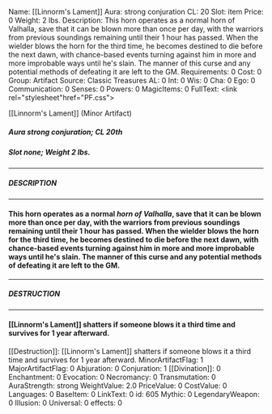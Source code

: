 Name: [[Linnorm's Lament]]
Aura: strong conjuration
CL: 20
Slot: item
Price: 0
Weight: 2 lbs.
Description: This horn operates as a normal horn of Valhalla, save that it can be blown more than once per day, with the warriors from previous soundings remaining until their 1 hour has passed. When the wielder blows the horn for the third time, he becomes destined to die before the next dawn, with chance-based events turning against him in more and more improbable ways until he's slain. The manner of this curse and any potential methods of defeating it are left to the GM.
Requirements: 0
Cost: 0
Group: Artifact
Source: Classic Treasures
AL: 0
Int: 0
Wis: 0
Cha: 0
Ego: 0
Communication: 0
Senses: 0
Powers: 0
MagicItems: 0
FullText: <link rel="stylesheet"href="PF.css"><div class="heading"><p class="alignleft">[[Linnorm's Lament]] (Minor Artifact)</p><div style="clear: both;"></div></div><div><h5><b>Aura </b>strong conjuration; <b>CL </b>20th</h5><h5><b>Slot </b>none; <b>Weight </b>2 lbs.</h5></div><hr/><div><h5><b>DESCRIPTION</b></h5></div><hr/><div><h4><p>This horn operates as a normal <i>horn of Valhalla</i>, save that it can be blown more than once per day, with the warriors from previous soundings remaining until their 1 hour has passed. When the wielder blows the horn for the third time, he becomes destined to die before the next dawn, with chance-based events turning against him in more and more improbable ways until he's slain. The manner of this curse and any potential methods of defeating it are left to the GM.</p></h4></div><hr/><div><h5><b>DESTRUCTION</b></h5></div><hr/><div><h4><p>[[Linnorm's Lament]] shatters if someone blows it a third time and survives for 1 year afterward.</p></h4></div>
[[Destruction]]: [[Linnorm's Lament]] shatters if someone blows it a third time and survives for 1 year afterward.
MinorArtifactFlag: 1
MajorArtifactFlag: 0
Abjuration: 0
Conjuration: 1
[[Divination]]: 0
Enchantment: 0
Evocation: 0
Necromancy: 0
Transmutation: 0
AuraStrength: strong
WeightValue: 2.0
PriceValue: 0
CostValue: 0
Languages: 0
BaseItem: 0
LinkText: 0
id: 605
Mythic: 0
LegendaryWeapon: 0
Illusion: 0
Universal: 0
effects: 0
